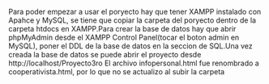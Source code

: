 Para poder empezar a usar el poryecto hay que tener XAMPP instalado con Apahce y MySQL, se tiene que copiar la carpeta del poryecto dentro de la carpeta htdocs en XAMPP.Para crear la base de datos hay que abrir 
phpMyAdmin desde el XAMPP Control Panel(tocar el boton admin en MySQL), poner el DDL de la base de datos en la seccion de SQL.Una vez creada la base de datos se puede abrir el proyecto desde http://localhost/Proyecto3ro
El archivo infopersonal.html fue renombrado a cooperativista.html, por lo que no se actualizo al subir la carpeta
